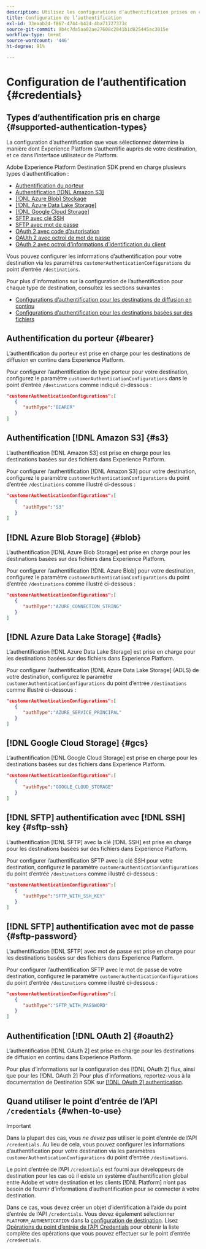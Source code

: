 ```yaml
---
description: Utilisez les configurations d’authentification prises en charge dans Adobe Experience Platform Destination SDK pour authentifier les utilisateurs et activer les données vers votre point d’entrée de destination.
title: Configuration de l’authentification
exl-id: 33eaab24-f867-4744-b424-4ba71727373c
source-git-commit: 9b4c7da5aa02ae27608c2841b1d825445ac3015e
workflow-type: tm+mt
source-wordcount: '446'
ht-degree: 91%

---
```


# Configuration de l’authentification {#credentials}

## Types d’authentification pris en charge {#supported-authentication-types}

La configuration d’authentification que vous sélectionnez détermine la manière dont Experience Platform s’authentifie auprès de votre destination, et ce dans l’interface utilisateur de Platform.

Adobe Experience Platform Destination SDK prend en charge plusieurs types d’authentification :

* [Authentification du porteur](#bearer)
* [Authentification [!DNL Amazon S3]](#s3)
* [[!DNL Azure Blob] Stockage](#blob)
* [[!DNL Azure Data Lake Storage]](#adls)
* [[!DNL Google Cloud Storage]](#gcs)
* [SFTP avec clé SSH](#sftp-ssh)
* [SFTP avec mot de passe](#sftp-password)
* [OAuth 2 avec code d’autorisation](#oauth2)
* [OAUth 2 avec octroi de mot de passe](#oauth2)
* [OAuth 2 avec octroi dʼinformations d’identification du client](#oauth2)

Vous pouvez configurer les informations d’authentification pour votre destination via les paramètres `customerAuthenticationConfigurations` du point d’entrée `/destinations`.

Pour plus d’informations sur la configuration de l’authentification pour chaque type de destination, consultez les sections suivantes :

* [Configurations d’authentification pour les destinations de diffusion en continu](destination-configuration.md#customer-authentication-configurations)
* [Configurations dʼauthentification pour les destinations basées sur des fichiers](file-based-destination-configuration.md#customer-authentication-configurations)

## Authentification du porteur {#bearer}

L’authentification du porteur est prise en charge pour les destinations de diffusion en continu dans Experience Platform.

Pour configurer l’authentification de type porteur pour votre destination, configurez le paramètre `customerAuthenticationConfigurations` dans le point d’entrée `/destinations` comme indiqué ci-dessous :

```json
"customerAuthenticationConfigurations":[
   {
      "authType":"BEARER"
   }
]
```

## Authentification [!DNL Amazon S3] {#s3}

L’authentification [!DNL Amazon S3] est prise en charge pour les destinations basées sur des fichiers dans Experience Platform.

Pour configurer l’authentification [!DNL Amazon S3] pour votre destination, configurez le paramètre `customerAuthenticationConfigurations` du point d’entrée `/destinations` comme illustré ci-dessous :

```json
"customerAuthenticationConfigurations":[
   {
      "authType":"S3"
   }
]
```

## [!DNL Azure Blob Storage] {#blob}

L’authentification [!DNL Azure Blob Storage] est prise en charge pour les destinations basées sur des fichiers dans Experience Platform.

Pour configurer l’authentification [!DNL Azure Blob] pour votre destination, configurez le paramètre `customerAuthenticationConfigurations` du point d’entrée `/destinations` comme illustré ci-dessous :

```json
"customerAuthenticationConfigurations":[
   {
      "authType":"AZURE_CONNECTION_STRING"
   }
]
```

## [!DNL Azure Data Lake Storage] {#adls}

L’authentification [!DNL Azure Data Lake Storage] est prise en charge pour les destinations basées sur des fichiers dans Experience Platform.

Pour configurer l’authentification [!DNL Azure Data Lake Storage] (ADLS) de votre destination, configurez le paramètre `customerAuthenticationConfigurations` du point d’entrée `/destinations` comme illustré ci-dessous :

```json
"customerAuthenticationConfigurations":[
   {
      "authType":"AZURE_SERVICE_PRINCIPAL"
   }
]
```

## [!DNL Google Cloud Storage] {#gcs}

L’authentification [!DNL Google Cloud Storage] est prise en charge pour les destinations basées sur des fichiers dans Experience Platform.

```json
"customerAuthenticationConfigurations":[
   {
      "authType":"GOOGLE_CLOUD_STORAGE"
   }
]
```


## [!DNL SFTP] authentification avec [!DNL SSH] key {#sftp-ssh}

L’authentification [!DNL SFTP] avec la clé [!DNL SSH] est prise en charge pour les destinations basées sur des fichiers dans Experience Platform.

Pour configurer l’authentification SFTP avec la clé SSH pour votre destination, configurez le paramètre `customerAuthenticationConfigurations` du point d’entrée `/destinations` comme illustré ci-dessous :

```json
"customerAuthenticationConfigurations":[
   {
      "authType":"SFTP_WITH_SSH_KEY"
   }
]
```

## [!DNL SFTP] authentification avec mot de passe {#sftp-password}

L’authentification [!DNL SFTP] avec mot de passe est prise en charge pour les destinations basées sur des fichiers dans Experience Platform.

Pour configurer l’authentification SFTP avec le mot de passe de votre destination, configurez le paramètre `customerAuthenticationConfigurations` du point d’entrée `/destinations` comme illustré ci-dessous :

```json
"customerAuthenticationConfigurations":[
   {
      "authType":"SFTP_WITH_PASSWORD"
   }
]
```

## Authentification [!DNL OAuth 2] {#oauth2}

L’authentification [!DNL OAuth 2] est prise en charge pour les destinations de diffusion en continu dans Experience Platform.

Pour plus d’informations sur la configuration des [!DNL OAuth 2] flux, ainsi que pour les [!DNL OAuth 2] Pour plus d’informations, reportez-vous à la documentation de Destination SDK sur [[!DNL OAuth 2] authentication](./oauth2-authentication.md).


## Quand utiliser le point d’entrée de l’API `/credentials` {#when-to-use}

>[!IMPORTANT]
>
>Dans la plupart des cas, vous *ne devez pas* utiliser le point d’entrée de l’API `/credentials`. Au lieu de cela, vous pouvez configurer les informations d’authentification pour votre destination via les paramètres `customerAuthenticationConfigurations` du point d’entrée `/destinations`.

Le point d’entrée de l’API `/credentials` est fourni aux développeurs de destination pour les cas où il existe un système d’authentification global entre Adobe et votre destination et les clients [!DNL Platform] n’ont pas besoin de fournir d’informations d’authentification pour se connecter à votre destination.

Dans ce cas, vous devez créer un objet d’identification à l’aide du point d’entrée de l’API `/credentials`. Vous devez également sélectionner `PLATFORM_AUTHENTICATION` dans la [configuration de destination](./destination-configuration.md#destination-delivery). Lisez [Opérations du point d’entrée de l’API Credentials](./credentials-configuration-api.md) pour obtenir la liste complète des opérations que vous pouvez effectuer sur le point d’entrée `/credentials`.
